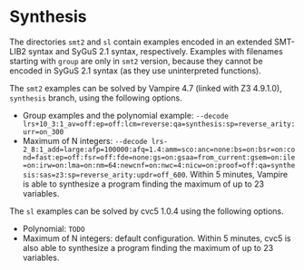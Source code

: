 # Synthesis

The directories `smt2` and `sl` contain examples encoded in an extended SMT-LIB2 syntax and SyGuS 2.1 syntax, respectively.
Examples with filenames starting with `group` are only in `smt2` version, because they cannot be encoded in SyGuS 2.1 syntax (as they use uninterpreted functions).

The `smt2` examples can be solved by Vampire 4.7 (linked with Z3 4.9.1.0), `synthesis` branch, using the following options.
- Group examples and the polynomial example: `--decode lrs+10_3:1_av=off:ep=off:lcm=reverse:qa=synthesis:sp=reverse_arity:urr=on_300`
- Maximum of N integers: `--decode lrs-2_8:1_add=large:afp=100000:afq=1.4:amm=sco:anc=none:bs=on:bsr=on:cond=fast:ep=off:fsr=off:fde=none:gs=on:gsaa=from_current:gsem=on:ile=on:irw=on:lma=on:nm=64:newcnf=on:nwc=4:nicw=on:proof=off:qa=synthesis:sas=z3:sp=reverse_arity:updr=off_600`. Within 5 minutes, Vampire is able to synthesize a program finding the maximum of up to 23 variables.

The `sl` examples can be solved by cvc5 1.0.4 using the following options.
- Polynomial: `TODO`
- Maximum of N integers: default configuration. Within 5 minutes, cvc5 is also able to synthesize a program finding the maximum of up to 23 variables.


